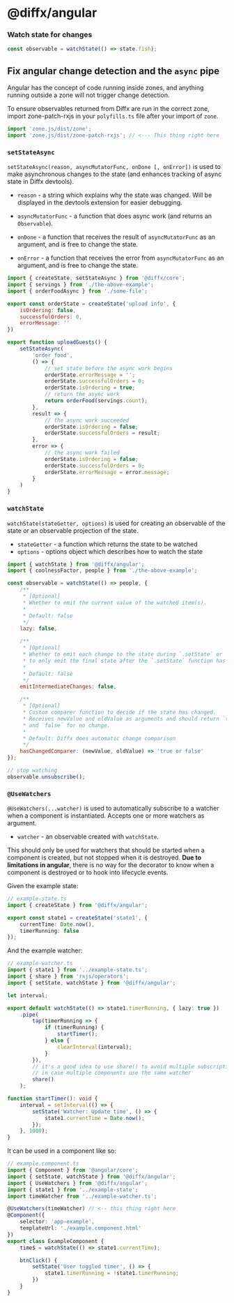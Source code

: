<!-- replaceLine:# Diffx -->
# @diffx/angular
<!-- end -->

<!-- replaceSection:### Watch state for changes -->
### Watch state for changes

```javascript
const observable = watchState(() => state.fish);
```

<!-- end -->

<!-- prependSection:## Quick start -->

## Fix angular change detection and the `async` pipe

Angular has the concept of code running inside zones, and anything running outside a zone will not trigger change
detection.

To ensure observables returned from Diffx are run in the correct zone, import zone-patch-rxjs in your `polyfills.ts`
file after your import of `zone`.

```javascript
import 'zone.js/dist/zone';
import 'zone.js/dist/zone-patch-rxjs'; // <--- This thing right here
```

<!-- end -->

<!-- replaceSection:### `setStateAsync` -->

### `setStateAsync`

`setStateAsync(reason, asyncMutatorFunc, onDone [, onError])` is used to make asynchronous changes to the state (and
enhances tracking of async state in Diffx devtools).

* `reason` - a string which explains why the state was changed. Will be displayed in the devtools extension for easier
  debugging.

* `asyncMutatorFunc` - a function that does async work (and returns an `Observable`).

* `onDone` - a function that receives the result of `asyncMutatorFunc` as an argument, and is free to change the state.

* `onError` - a function that receives the error from `asyncMutatorFunc` as an argument, and is free to change the
  state.

```javascript
import { createState, setStateAsync } from '@diffx/core';
import { servings } from './the-above-example';
import { orderFoodAsync } from './some-file';

export const orderState = createState('upload info', {
    isOrdering: false,
    successfulOrders: 0,
    errorMessage: ''
})

export function uploadGuests() {
    setStateAsync(
        'order food',
        () => {
            // set state before the async work begins
            orderState.errorMessage = '';
            orderState.successfulOrders = 0;
            orderState.isOrdering = true;
            // return the async work
            return orderFood(servings.count);
        },
        result => {
            // the async work succeeded
            orderState.isOrdering = false;
            orderState.successfulOrders = result;
        },
        error => {
            // the async work failed
            orderState.isOrdering = false;
            orderState.successfulOrders = 0;
            orderState.errorMessage = error.message;
        }
    )
}
```

<!-- end -->

<!-- replaceSection:### `watchState` -->

### `watchState`

`watchState(stateGetter, options)` is used for creating an observable of the state or an observable projection of the
state.

* `stateGetter` - a function which returns the state to be watched
* `options` - options object which describes how to watch the state

```javascript
import { watchState } from '@diffx/angular';
import { coolnessFactor, people } from './the-above-example';

const observable = watchState(() => people, {
    /**
     * [Optional]
     * Whether to emit the current value of the watched item(s).
     *
     * Default: false
     */
    lazy: false,

    /**
     * [Optional]
     * Whether to emit each change to the state during `.setState` or
     * to only emit the final state after the `.setState` function has finished running.
     *
     * Default: false
     */
    emitIntermediateChanges: false,

    /**
     * [Optional]
     * Custom comparer function to decide if the state has changed.
     * Receives newValue and oldValue as arguments and should return `true` for changed
     * and `false` for no change.
     *
     * Default: Diffx does automatic change comparison
     */
    hasChangedComparer: (newValue, oldValue) => 'true or false'
});

// stop watching
observable.unsubscribe();
```

<!-- end -->

<!-- append:## Usage -->

### `@UseWatchers`

`@UseWatchers(...watcher)` is used to automatically subscribe to a watcher when a component is instantiated. Accepts one
or more watchers as argument.

* `watcher` - an observable created with `watchState`.

This should only be used for watchers that should be started when a component is created, but not stopped when it is
destroyed. **Due to limitations in angular**, there is no way for the decorator to know when a component is destroyed or
to hook into lifecycle events.

Given the example state:

```typescript
// example-state.ts
import { createState } from '@diffx/angular';

export const state1 = createState('state1', {
    currentTime: Date.now(),
    timerRunning: false
});
```

And the example watcher:

```typescript
// example-watcher.ts
import { state1 } from '../example-state.ts';
import { share } from 'rxjs/operators';
import { setState, watchState } from '@diffx/angular';

let interval;

export default watchState(() => state1.timerRunning, { lazy: true })
    .pipe(
        tap(timerRunning => {
            if (timerRunning) {
                startTimer();
            } else {
                clearInterval(interval);
            }
        }),
        // it's a good idea to use share() to avoid multiple subscriptions
        // in case multiple components use the same watcher
        share()
    );

function startTimer(): void {
    interval = setInterval(() => {
        setState('Watcher: Update time', () => {
            state1.currentTime = Date.now();
        });
    }, 1000);
}
```

It can be used in a component like so:

```typescript
// example.component.ts
import { Component } from '@angular/core';
import { setState, watchState } from '@diffx/angular';
import { UseWatchers } from '@diffx/angular';
import { state1 } from '../example-state';
import timeWatcher from '../example-watcher.ts';

@UseWatchers(timeWatcher) // <-- this thing right here
@Component({
    selector: 'app-example',
    templateUrl: './example.component.html'
})
export class ExampleComponent {
    time$ = watchState(() => state1.currentTime);

    btnClick() {
        setState('User toggled timer', () => {
            state1.timerRunning = !state1.timerRunning;
        })
    }
}
```

<!-- end -->
